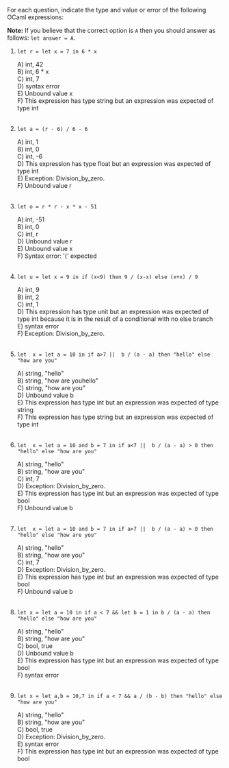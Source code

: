 For each question, indicate the type and value or error of the following OCaml expressions:

**Note:** If you believe that the correct option is `A` then you should answer as follows: `let answer = A`.

1. `let r = let x = 7 in 6 * x`

    A) int, 42<br />
    B) int, 6 * x<br />
    C) int, 7<br />
    D) syntax error<br />
    E) Unbound value x<br />
    F) This expression has type string but an expression was expected of type int<br /><br />

2. `let a = (r - 6) / 6 - 6`

    A) int, 1<br />
    B) int, 0<br />
    C) int, -6<br />
    D) This expression has type float but an expression was expected of type int<br />
    E) Exception: Division_by_zero.<br />
    F) Unbound value r<br /><br />

3. `let o = r * r - x * x - 51`

    A) int, -51<br />
    B) int, 0<br />
    C) int, r<br />
    D) Unbound value r<br />
    E) Unbound value x<br />
    F) Syntax error: '(' expected<br /><br />

4. `let u = let x = 9 in if (x<9) then 9 / (x-x) else (x+x) / 9`

    A) int, 9<br />
    B) int, 2<br />
    C) int, 1<br />
    D) This expression has type unit but an expression was expected of type int because it is in the result of a conditional with no else branch<br />
    E) syntax error<br />
    F) Exception: Division_by_zero.<br /><br />

5. `let  x = let a = 10 in if a>7 ||  b / (a - a) then "hello" else "how are you"`

    A) string, "hello"<br />
    B) string, "how are youhello"<br />
    C) string, "how are you"<br />
    D) Unbound value b<br />
    E) This expression has type int but an expression was expected of type string<br />
    F) This expression has type string but an expression was expected of type int<br /><br />

6. `let  x = let a = 10 and b = 7 in if a<7 ||  b / (a - a) > 0 then "hello" else "how are you"`

    A) string, "hello"<br />
    B) string, "how are you"<br />
    C) int, 7<br />
    D) Exception: Division_by_zero.<br />
    E) This expression has type int but an expression was expected of type bool<br />
    F) Unbound value b<br /><br />

7. `let  x = let a = 10 and b = 7 in if a>7 ||  b / (a - a) > 0 then "hello" else "how are you"`

    A) string, "hello"<br />
    B) string, "how are you"<br />
    C) int, 7<br />
    D) Exception: Division_by_zero.<br />
    E) This expression has type int but an expression was expected of type bool<br />
    F) Unbound value b<br /><br />

8. `let x = let a = 10 in if a < 7 && let b = 1 in b / (a - a) then "hello" else "how are you"`

    A) string, "hello"<br />
    B) string, "how are you"<br />
    C) bool, true<br />
    D) Unbound value b<br />
    E) This expression has type int but an expression was expected of type bool<br />
    F) syntax error<br /><br />

9. `let x = let a,b = 10,7 in if a < 7 && a / (b - b) then "hello" else "how are you"`

    A) string, "hello"<br />
    B) string, "how are you"<br />
    C) bool, true<br />
    D) Exception: Division_by_zero.<br />
    E) syntax error<br />
    F) This expression has type int but an expression was expected of type bool<br /><br />
